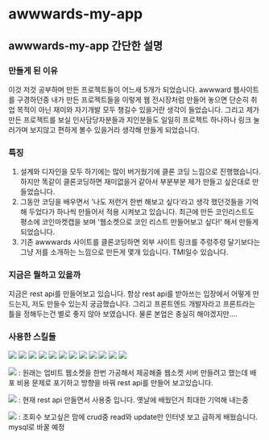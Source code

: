 # awwwards-my-app

## awwwards-my-app 간단한 설명

### 만들게 된 이유
이것 저것 공부하며 만든 프로젝트들이 어느새 5개가 되었습니다.
awwward 웹사이트를 구경하던중 
내가 만든 프로젝트들을 이렇게 웹 전시장처럼 만들어 놓으면 단순히 취업 목적이 아닌 
재미와 자기개발 모두 챙길수 있을거란 생각이 들었습니다.
그리고 제가 만든 프로젝트를 보실 인사담당자분들과 지인분들도 
일일히 프로젝트 하나하나 링크 눌러가며 보지않고 편하게 볼수 있을거라 생각해
만들게 되었습니다. 

### 특징
1. 설계와 디자인을 모두 하기에는 많이 버거웠기에 클론 코딩 느낌으로 진행했습니다.
   하지만 똑같이 클론코딩하면 재미없을거 같아서 부분부분 제가 만들고 싶은대로 만들었습니다.
2. 그동안 코딩을 배우면서 '나도 저런거 한번 해보고 싶다'라고 생각 했던것들을 기억해 두었다가
   하나씩 만들어서 적용 시켜보고 있습니다. 최근에 만든 코인리스트도 평소에 코인마켓캡을 보며
   '웹소켓으로 코인 리스트 만들어보고 싶다!' 해서 만들게 되었습니다.
3. 기존 awwwards 사이트를 클론코딩하면 외부 사이트 링크를 주렁주렁 달기보다는
   그냥 저를 소개하는 느낌으로 만든게 몇개 있습니다. TMI일수 있습니다.

### 지금은 뭘하고 있을까
지금은 rest api를 만들어보고 있습니다. 항상 rest api를 받아쓰는 입장에서 
어떻게 만드는지, 저도 만들수 있는지 궁금했습니다.
그리고 프론트엔드 개발자라고 프론트라는 틀을 정해두는건 별로 좋지 않아 보였습니다.
물론 본업은 충실히 해야겠지만....

### 사용한 스킬들

<span><img src="https://img.shields.io/badge/html5-E34F26?style=flat-square&logo=html5&logoColor=white"/></span>
<span><img src="https://img.shields.io/badge/css3-1572B6?style=flat-square&logo=css3&logoColor=white"/></span>
<span><img src="https://img.shields.io/badge/styledcomponents-DB7093?style=flat-square&logo=styledcomponents&logoColor=white"/></span>
<span><img src="https://img.shields.io/badge/javascript-F7DF1E?style=flat-square&logo=javascript&logoColor=white"/></span>
<span><img src="https://img.shields.io/badge/typescript-3178C6?style=flat-square&logo=typescript&logoColor=white"/></span>
<span><img src="https://img.shields.io/badge/react-61DAFB?style=flat-square&logo=react&logoColor=white"/></span>
<span><img src="https://img.shields.io/badge/reactquery-FF4154?style=flat-square&logo=reactquery&logoColor=white"/></span>
<span><img src="https://img.shields.io/badge/git-F05032?style=flat-square&logo=git&logoColor=white"/></span>
<span><img src="https://img.shields.io/badge/github-181717?style=flat-square&logo=github&logoColor=white"/></span>
<span><img src="https://img.shields.io/badge/visualstudiocode-007ACC?style=flat-square&logo=visualstudiocode&logoColor=white"/></span>
<span><img src="https://img.shields.io/badge/figma-F24E1E?style=flat-square&logo=figma&logoColor=white"/></span>
<span><img src="https://img.shields.io/badge/windows-0078D6?style=flat-square&logo=windows&logoColor=white"/></span>

<span><img src="https://img.shields.io/badge/nodejs-339933?style=flat-square&logo=nodedotjs&logoColor=white"/></span> : 원래는 업비트 웹소켓을 한번 가공해서 제공해줄 웹소켓 서버 만들려고 했는데 배포 비용 문제로 포기하고
방향을 바꿔 rest api를 만들어 보고있습니다.

<span><img src="https://img.shields.io/badge/mysql-4479A1?style=flat-square&logo=mysql&logoColor=white"/></span> : 현재 rest api 만들면서 사용중 입니다. 옛날에 배웠던거 최대한 기억해 내는중

<span><img src="https://img.shields.io/badge/firebase-FFCA28?style=flat-square&logo=firebase&logoColor=white"/></span> : 조회수 보고싶은 맘에 crud중 read와 update만 인터넷 보고 급하게 배웠습니다. mysql로 바꿀 예정








